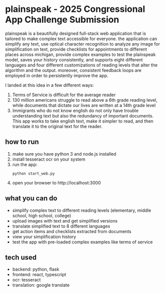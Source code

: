 # plainspeak - 2025 Congressional App Challenge Submission

plainspeak is a beautifully designed full-stack web application that is tailored to make complex text accessible for everyone. the application can simplify any text, use optical character recognition to analyze any image for simplification on text, provide checklists for appointments to different places across michigan, provide complex examples to test the plainspeak model, saves your history consistently, and supports eight different languages and four different customizations of reading levels that alter the algorithm and the output. moreover, consistent feedback loops are employed in order to persistently improve the app.

I landed at this idea in a few different ways:
1. Terms of Service is difficult for the average reader
2. 130 million americans struggle to read above a 6th grade reading level, while documents that dictate our lives are written at a 14th grade level
3. Immigrants who do not know english do not only have trouble understanding text but also the redundancy of important documents. This app works to take english text, make it simpler to read, and then translate it to the original text for the reader.

## how to run

1. make sure you have python 3 and node.js installed
2. install tesseract ocr on your system
3. run the app:
   ```
   python start_web.py
   ```
4. open your browser to http://localhost:3000

## what you can do

- simplify complex text to different reading levels (elementary, middle school, high school, college)
- upload images with text and get simplified versions
- translate simplified text to 8 different languages
- get action items and checklists extracted from documents
- view your simplification history
- test the app with pre-loaded complex examples like terms of service

## tech used

- backend: python, flask
- frontend: react, typescript
- ocr: tesseract
- translation: google translate

